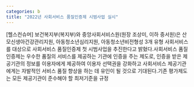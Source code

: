 ```yaml
---
categories: b
title: "2022년 사회서비스 품질인증제 시범사업 실시"
---
```

[헬스컨슈머] 보건복지부(복지부)와 중앙사회서비스원(원장 조상미, 이하 중서원)은 산모신생아건강관리지원, 아동청소년심리지원, 아동청소년비전형성 3개 유형 사회서비스를 대상으로 사회서비스 품질인증제 첫 시범사업을 추진한다고 밝혔다.사회서비스 품질인증제는 우수한 품질의 서비스를 제공하는 기관에 인증을 주는 제도로, 인증을 받은 제공기관의 정보를 이용자에게 제공하여 이용자 선택권을 강화하고 사회서비스 제공기관에게는 자발적인 서비스 품질 향상을 하는 데 유인이 될 것으로 기대된다.기존 평가제도는 모든 제공기관이 준수해야 할 최저기준을 규정